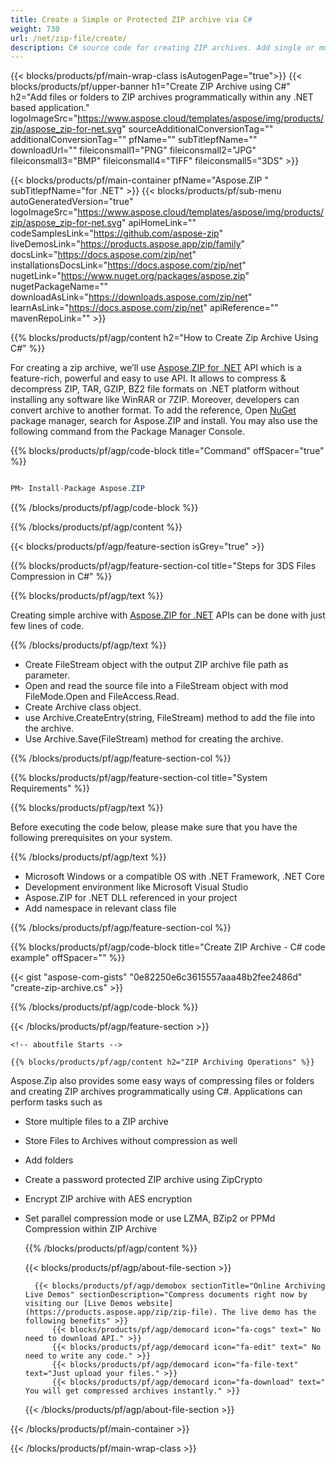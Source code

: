 ```yaml
---
title: Create a Simple or Protected ZIP archive via C#
weight: 730
url: /net/zip-file/create/ 
description: C# source code for creating ZIP archives. Add single or multiple files and folders to ZIP archives programmatically.
---
```


{{< blocks/products/pf/main-wrap-class isAutogenPage="true">}}
{{< blocks/products/pf/upper-banner h1="Create ZIP Archive using C#" h2="Add files or folders to ZIP archives programmatically within any .NET based application." logoImageSrc="https://www.aspose.cloud/templates/aspose/img/products/zip/aspose_zip-for-net.svg" sourceAdditionalConversionTag="" additionalConversionTag="" pfName="" subTitlepfName="" downloadUrl="" fileiconsmall1="PNG" fileiconsmall2="JPG" fileiconsmall3="BMP" fileiconsmall4="TIFF" fileiconsmall5="3DS" >}}

{{< blocks/products/pf/main-container pfName="Aspose.ZIP " subTitlepfName="for .NET" >}}
{{< blocks/products/pf/sub-menu autoGeneratedVersion="true" logoImageSrc="https://www.aspose.cloud/templates/aspose/img/products/zip/aspose_zip-for-net.svg" apiHomeLink="" codeSamplesLink="https://github.com/aspose-zip" liveDemosLink="https://products.aspose.app/zip/family" docsLink="https://docs.aspose.com/zip/net" installationsDocsLink="https://docs.aspose.com/zip/net" nugetLink="https://www.nuget.org/packages/aspose.zip" nugetPackageName="" downloadAsLink="https://downloads.aspose.com/zip/net" learnAsLink="https://docs.aspose.com/zip/net" apiReference="" mavenRepoLink="" >}}

{{% blocks/products/pf/agp/content h2="How to Create Zip Archive Using C#" %}}

 For creating a zip archive, we’ll use
 [Aspose.ZIP for .NET](https://products.aspose.com/zip/net) 
 API which is a feature-rich, powerful and easy to use API. It allows to compress & decompress ZIP, TAR, GZIP, BZ2 file formats on .NET platform without installing any software like WinRAR or 7ZIP. Moreover, developers can convert archive to another format. To add the reference, Open
 [NuGet](https://www.nuget.org/packages/aspose.zip) 
 package manager, search for
 Aspose.ZIP 
 and install. You may also use the following command from the Package Manager Console.

{{% blocks/products/pf/agp/code-block title="Command" offSpacer="true" %}}

```cs

PM> Install-Package Aspose.ZIP

```

{{% /blocks/products/pf/agp/code-block %}}

{{% /blocks/products/pf/agp/content %}}

{{< blocks/products/pf/agp/feature-section isGrey="true" >}}

{{% blocks/products/pf/agp/feature-section-col title="Steps for 3DS Files Compression in C#" %}}

{{% blocks/products/pf/agp/text %}}

 Creating simple archive with
 [Aspose.ZIP for .NET](https://products.aspose.com/zip/net) 
 APIs can be done with just few lines of code.

{{% /blocks/products/pf/agp/text %}}

+  Create FileStream object with the output ZIP archive file path as parameter.
+  Open and read the source file into a FileStream object with mod FileMode.Open and FileAccess.Read.
+  Create Archive class object.
+  use Archive.CreateEntry(string, FileStream) method to add the file into the archive.
+  Use Archive.Save(FileStream) method for creating the archive.

{{% /blocks/products/pf/agp/feature-section-col %}}

{{% blocks/products/pf/agp/feature-section-col title="System Requirements" %}}

{{% blocks/products/pf/agp/text %}}

Before executing the code below, please make sure that you have the following prerequisites on your system.

{{% /blocks/products/pf/agp/text %}}

-  Microsoft Windows or a compatible OS with .NET Framework, .NET Core
-  Development environment like Microsoft Visual Studio
-  Aspose.ZIP for .NET DLL referenced in your project
-  Add namespace in relevant class file

{{% /blocks/products/pf/agp/feature-section-col %}}

{{% blocks/products/pf/agp/code-block title="Create ZIP Archive - C# code example" offSpacer="" %}}

{{< gist "aspose-com-gists" "0e82250e6c3615557aaa48b2fee2486d" "create-zip-archive.cs" >}}

{{% /blocks/products/pf/agp/code-block %}}

{{< /blocks/products/pf/agp/feature-section >}}

    <!-- aboutfile Starts -->

    {{% blocks/products/pf/agp/content h2="ZIP Archiving Operations" %}}

Aspose.Zip also provides some easy ways of compressing files or folders and creating ZIP archives programmatically using C#. Applications can perform tasks such as

- Store multiple files to a ZIP archive
- Store Files to Archives without compression as well
- Add folders
- Create a password protected ZIP archive using ZipCrypto
- Encrypt ZIP archive with AES encryption
- Set parallel compression mode or use LZMA, BZip2 or PPMd Compression within ZIP Archive


    {{% /blocks/products/pf/agp/content %}}

    {{< blocks/products/pf/agp/about-file-section >}}

        {{< blocks/products/pf/agp/demobox sectionTitle="Online Archiving Live Demos" sectionDescription="Compress documents right now by visiting our [Live Demos website](https://products.aspose.app/zip/zip-file). The live demo has the following benefits" >}}
            {{< blocks/products/pf/agp/democard icon="fa-cogs" text=" No need to download API." >}}
            {{< blocks/products/pf/agp/democard icon="fa-edit" text=" No need to write any code." >}}
            {{< blocks/products/pf/agp/democard icon="fa-file-text" text="Just upload your files." >}}
            {{< blocks/products/pf/agp/democard icon="fa-download" text="  You will get compressed archives instantly." >}}


    {{< /blocks/products/pf/agp/about-file-section >}}

<!-- aboutfile Ends -->

{{< /blocks/products/pf/main-container >}}
    
{{< /blocks/products/pf/main-wrap-class >}}